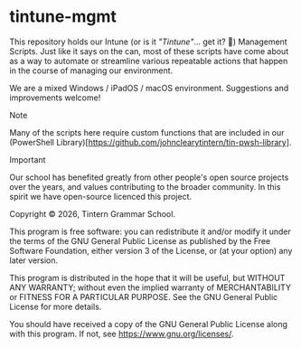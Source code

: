 # tintune-mgmt
This repository holds our Intune (or is it *"Tintune"*... get it? 🙂) Management Scripts. Just like it says on the can, most of these scripts have come about as a way to automate or streamline various repeatable actions that happen in the course of managing our environment.

We are a mixed Windows / iPadOS / macOS environment. Suggestions and improvements welcome!

> [!NOTE]
> Many of the scripts here require custom functions that are included in our (PowerShell Library)[https://github.com/johnclearytintern/tin-pwsh-library].

> [!IMPORTANT]
>
> Our school has benefited greatly from other people's open source projects over the years, and values contributing to the broader community. In this spirit we have open-source licenced this project.
>
> Copyright © 2026, Tintern Grammar School.
>
> This program is free software: you can redistribute it and/or modify
> it under the terms of the GNU General Public License as published by
> the Free Software Foundation, either version 3 of the License, or
> (at your option) any later version.
>
> This program is distributed in the hope that it will be useful,
> but WITHOUT ANY WARRANTY; without even the implied warranty of
> MERCHANTABILITY or FITNESS FOR A PARTICULAR PURPOSE.  See the
> GNU General Public License for more details.
>
> You should have received a copy of the GNU General Public License
> along with this program.  If not, see <https://www.gnu.org/licenses/>.
